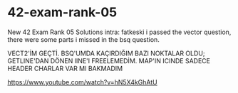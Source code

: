 # 42-exam-rank-05
New 42 Exam Rank 05 Solutions
intra: fatkeski
i passed the vector question, there were some parts i missed in the bsq question.



VECT2'İM GEÇTİ. BSQ'UMDA KAÇIRDIĞIM BAZI NOKTALAR OLDU;
GETLINE'DAN DÖNEN lINE'I FREELEMEDİM.
MAP'IN ICINDE SADECE HEADER CHARLAR VAR MI BAKMADIM


https://www.youtube.com/watch?v=hN5X4kGhAtU
